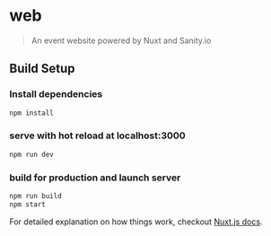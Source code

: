 # web

> An event website powered by Nuxt and Sanity.io

## Build Setup

### Install dependencies

```bash
npm install
```

### serve with hot reload at localhost:3000

```bash
npm run dev
```

### build for production and launch server

```bash
npm run build
npm start
```

For detailed explanation on how things work, checkout [Nuxt.js docs](https://v3.nuxtjs.org).
